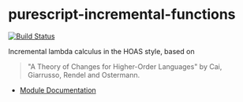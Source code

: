 # purescript-incremental-functions

[![Build Status](https://travis-ci.org/paf31/purescript-incremental-functions.svg?branch=master)](https://travis-ci.org/paf31/purescript-incremental-functions)

Incremental lambda calculus in the HOAS style, based on

> "A Theory of Changes for Higher-Order Languages" by Cai, Giarrusso, Rendel and Ostermann.

- [Module Documentation](generated-docs/Data)
